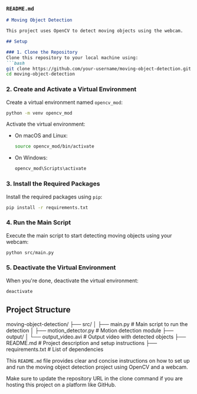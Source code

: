 

### `README.md`

```markdown
# Moving Object Detection

This project uses OpenCV to detect moving objects using the webcam.

## Setup

### 1. Clone the Repository
Clone this repository to your local machine using:
```bash
git clone https://github.com/your-username/moving-object-detection.git
cd moving-object-detection
```

### 2. Create and Activate a Virtual Environment
Create a virtual environment named `opencv_mod`:
```bash
python -m venv opencv_mod
```

Activate the virtual environment:
- On macOS and Linux:
  ```bash
  source opencv_mod/bin/activate
  ```
- On Windows:
  ```bash
  opencv_mod\Scripts\activate
  ```

### 3. Install the Required Packages
Install the required packages using `pip`:
```bash
pip install -r requirements.txt
```

### 4. Run the Main Script
Execute the main script to start detecting moving objects using your webcam:
```bash
python src/main.py
```

### 5. Deactivate the Virtual Environment
When you're done, deactivate the virtual environment:
```bash
deactivate
```

## Project Structure

moving-object-detection/
├── src/
│   ├── main.py            # Main script to run the detection
│   ├── motion_detector.py # Motion detection module
├── output/
│   └── output_video.avi   # Output video with detected objects
├── README.md              # Project description and setup instructions
├── requirements.txt       # List of dependencies


This `README.md` file provides clear and concise instructions on how to set up and run the moving object detection project using OpenCV and a webcam. 

Make sure to update the repository URL in the clone command if you are hosting this project on a platform like GitHub.